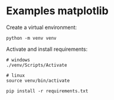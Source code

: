 # Examples matplotlib

Create a virtual environment:

```
python -m venv venv
```

Activate and install requirements:

```
# windows
./venv/Scripts/Activate

# linux
source venv/bin/activate

pip install -r requirements.txt
```
